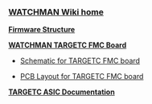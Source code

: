 ### **[WATCHMAN Wiki home](https://github.com/WMidlab/WATCHMAN/wiki)**

**[Firmware Structure](https://github.com/WMidlab/WATCHMAN/wiki/Firmware-Structure)**

**[WATCHMAN TARGETC FMC Board](https://github.com/WMidlab/WATCHMAN/wiki/TARGETC-FMC-Prototype-Board)**

* [Schematic for TARGETC FMC board](https://www.phys.hawaii.edu/~idlab/taskAndSchedule/PCBs/IDL_18_030/WATCHMAN_TC_prototype_revC.pdf)

* [PCB Layout for TARGETC FMC board](https://www.phys.hawaii.edu/~idlab/taskAndSchedule/PCBs/IDL_18_030/WATCHMAN_TC_prototype_revC_pcb.pdf)

**[TARGETC ASIC Documentation](https://github.com/WMidlab/WATCHMAN/wiki/TARGETC-ASIC-Documentation)**

